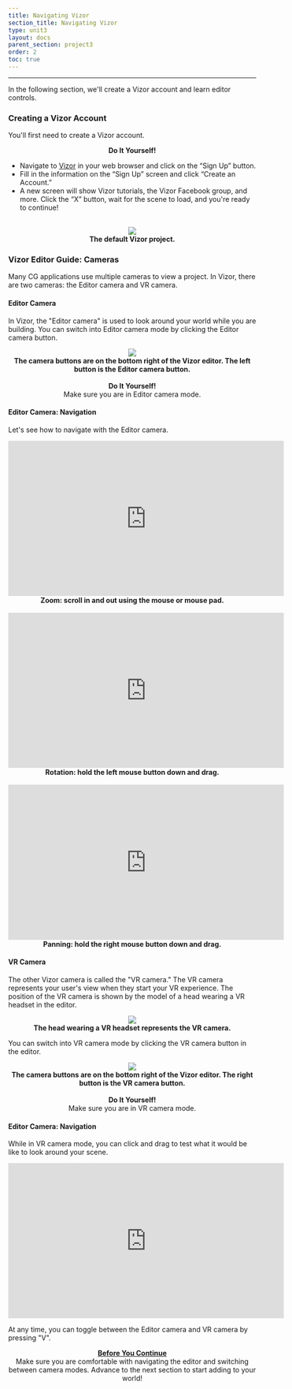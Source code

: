 ```yaml
---
title: Navigating Vizor
section_title: Navigating Vizor
type: unit3
layout: docs
parent_section: project3
order: 2
toc: true
---
```

<hr>
In the following section, we'll create a Vizor account and learn editor controls.

### Creating a Vizor Account
You'll first need to create a Vizor account.
<br/>
<div class="alert_red">
  <div style="text-align:center">
  	<strong>Do It Yourself!</strong> 
  </div>
  <ul> 
  	<li>Navigate to <a href="https://patches.vizor.io/" target="_blank">Vizor</a> in your web browser and click on the “Sign Up” button. </li>
  	<li> Fill in the information on the “Sign Up” screen and click “Create an Account.” </li>
  	<li> A new screen will show Vizor tutorials, the Vizor Facebook group, and more. Click the “X” button, wait for the scene to load, and you're ready to continue! </li>
  </ul>
</div>

<br>

<div style="text-align:center">
	<img src="/images/docs/intro_vizor/create_account2.png">
	<br>
	<strong> The default Vizor project. </strong>
</div>

### Vizor Editor Guide: Cameras
Many CG applications use multiple cameras to view a project. In Vizor, there are two cameras: the Editor camera and VR camera.

#### Editor Camera

In Vizor, the "Editor camera" is used to look around your world while you are building. You can switch into Editor camera mode by clicking the Editor camera button.

<div style="text-align:center">
	<img src="/images/docs/intro_vizor/edit_cam.png">
	<br>
	<strong> The camera buttons are on the bottom right of the Vizor editor. The left button is the Editor camera button. </strong>
</div>

<br>

<div class="alert_red" style="text-align:center">
  <strong>Do It Yourself!</strong> 
  <br>
  Make sure you are in Editor camera mode.
</div>

#### Editor Camera: Navigation
Let's see how to navigate with the Editor camera.

<div style="text-align:center">
	<iframe width="560" height="315" src="https://www.youtube.com/embed/AgmAzrLSdS4" frameborder="0" allowfullscreen></iframe>
	<br>
	<strong>Zoom: scroll in and out using the mouse or mouse pad.</strong> 
</div>
<br>

<div style="text-align:center">
	<iframe width="560" height="315" src="https://www.youtube.com/embed/8KJIK2iAR3Y" frameborder="0" allowfullscreen></iframe>
	<br>
	<strong>Rotation: hold the left mouse button down and drag.</strong> 
</div>
<br>

<div style="text-align:center">
	<iframe width="560" height="315" src="https://www.youtube.com/embed/8tT26p_t5So" frameborder="0" allowfullscreen></iframe>
	<br>
	<strong>Panning: hold the right mouse button down and drag.</strong> 
</div>

#### VR Camera

The other Vizor camera is called the "VR camera." The VR camera represents your user's view when they start your VR experience. The position of the VR camera is shown by the model of a head wearing a VR headset in the editor. 

<div style="text-align:center">
	<img src="/images/docs/intro_vizor/navigation0.png">
	<br>
	<strong> The head wearing a VR headset represents the VR camera. </strong>
</div>

You can switch into VR camera mode by clicking the VR camera button in the editor.

<div style="text-align:center">
	<img src="/images/docs/intro_vizor/vr_cam.png">
	<br>
	<strong> The camera buttons are on the bottom right of the Vizor editor. The right button is the VR camera button. </strong>
</div>

<br>

<div class="alert_red" style="text-align:center">
  <strong>Do It Yourself!</strong> 
  <br>
  Make sure you are in VR camera mode.
</div>

#### Editor Camera: Navigation
While in VR camera mode, you can click and drag to test what it would be like to look around your scene.

<div style="text-align:center">
	<iframe width="560" height="315" src="https://www.youtube.com/embed/EiVuDRYkvpA" frameborder="0" allowfullscreen></iframe>
</div>

At any time, you can toggle between the Editor camera and VR camera by pressing "V".

<div class="alert_green" style="text-align:center">
  <strong><u>Before You Continue</u></strong> 
  <br>
  Make sure you are comfortable with navigating the editor and switching between camera modes. Advance to the next section to start adding to your world!
</div>